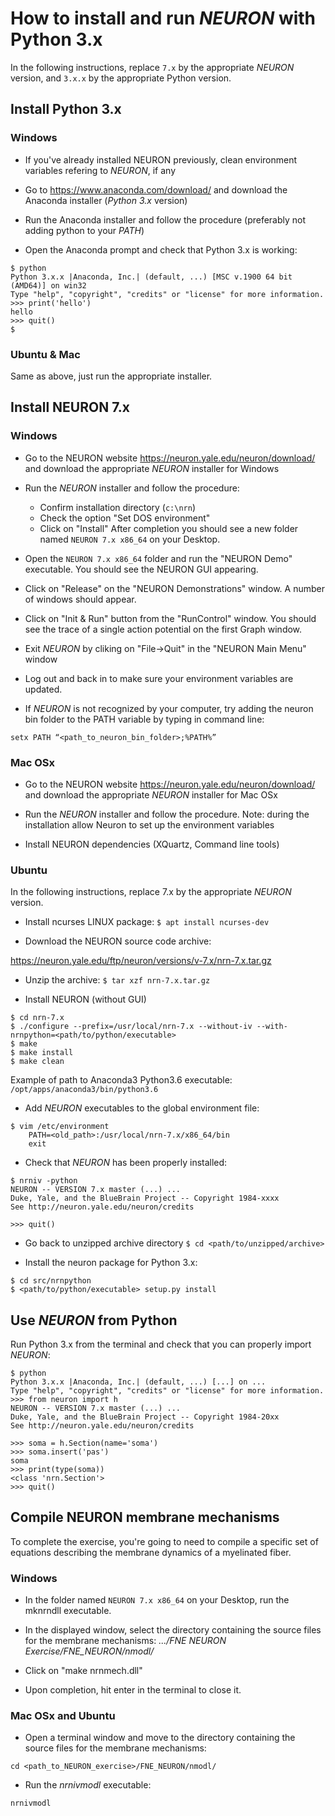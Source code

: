 # How to install and run *NEURON* with Python 3.x

In the following instructions, replace `7.x` by the appropriate *NEURON* version, and `3.x.x` by the appropriate Python version.

## Install Python 3.x

### Windows

- If you've already installed NEURON previously, clean environment variables refering to *NEURON*, if any

- Go to https://www.anaconda.com/download/ and download the Anaconda installer (*Python 3.x* version)

- Run the Anaconda installer and follow the procedure (preferably not adding python to your *PATH*)

- Open the Anaconda prompt and check that Python 3.x is working:
```
$ python
Python 3.x.x |Anaconda, Inc.| (default, ...) [MSC v.1900 64 bit (AMD64)] on win32
Type "help", "copyright", "credits" or "license" for more information.
>>> print('hello')
hello
>>> quit()
$
```

### Ubuntu & Mac

Same as above, just run the appropriate installer.


## Install NEURON 7.x

### Windows

- Go to the NEURON website https://neuron.yale.edu/neuron/download/ and download the appropriate *NEURON* installer for Windows

- Run the *NEURON* installer and follow the procedure:
  - Confirm installation directory (`c:\nrn`)
  - Check the option "Set DOS environment"
  - Click on "Install"
After completion you should see a new folder named `NEURON 7.x x86_64` on your Desktop.

- Open the `NEURON 7.x x86_64` folder and run the "NEURON Demo" executable. You should see the NEURON GUI appearing.
- Click on "Release" on the "NEURON Demonstrations" window. A number of windows should appear.
- Click on "Init & Run" button from the "RunControl" window. You should see the trace of a single action potential on the first Graph window.
- Exit *NEURON* by cliking on "File->Quit" in the "NEURON Main Menu" window

- Log out and back in to make sure your environment variables are updated.

- If *NEURON* is not recognized by your computer, try adding the neuron bin folder to the PATH variable by typing in command line:

```setx PATH “<path_to_neuron_bin_folder>;%PATH%”```


### Mac OSx

- Go to the NEURON website https://neuron.yale.edu/neuron/download/ and download the appropriate *NEURON* installer for Mac OSx

- Run the *NEURON* installer and follow the procedure. Note: during the installation allow Neuron to set up the environment variables

- Install NEURON dependencies (XQuartz, Command line tools)


### Ubuntu

In the following instructions, replace 7.x by the appropriate *NEURON* version.

- Install ncurses LINUX package:
``` $ apt install ncurses-dev ```

- Download the NEURON source code archive:

https://neuron.yale.edu/ftp/neuron/versions/v-7.x/nrn-7.x.tar.gz

- Unzip the archive:
``` $ tar xzf nrn-7.x.tar.gz ```

- Install NEURON (without GUI)
```
$ cd nrn-7.x
$ ./configure --prefix=/usr/local/nrn-7.x --without-iv --with-nrnpython=<path/to/python/executable>
$ make
$ make install
$ make clean
```
Example of path to Anaconda3 Python3.6 executable: `/opt/apps/anaconda3/bin/python3.6`

- Add *NEURON* executables to the global environment file:
```
$ vim /etc/environment
    PATH=<old_path>:/usr/local/nrn-7.x/x86_64/bin
    exit
```

- Check that *NEURON* has been properly installed:
```
$ nrniv -python
NEURON -- VERSION 7.x master (...) ...
Duke, Yale, and the BlueBrain Project -- Copyright 1984-xxxx
See http://neuron.yale.edu/neuron/credits

>>> quit()
```

- Go back to unzipped archive directory
``` $ cd <path/to/unzipped/archive> ```

- Install the neuron package for Python 3.x:
```
$ cd src/nrnpython
$ <path/to/python/executable> setup.py install
```

## Use *NEURON* from Python

Run Python 3.x from the terminal and check that you can properly import *NEURON*:

```
$ python
Python 3.x.x |Anaconda, Inc.| (default, ...) [...] on ...
Type "help", "copyright", "credits" or "license" for more information.
>>> from neuron import h
NEURON -- VERSION 7.x master (...) ...
Duke, Yale, and the BlueBrain Project -- Copyright 1984-20xx
See http://neuron.yale.edu/neuron/credits

>>> soma = h.Section(name='soma')
>>> soma.insert('pas')
soma
>>> print(type(soma))
<class 'nrn.Section'>
>>> quit()
```

## Compile NEURON membrane mechanisms

To complete the exercise, you're going to need to compile a specific set of equations describing the membrane dynamics of a myelinated fiber.

### Windows

- In the folder named `NEURON 7.x x86_64` on your Desktop, run the mknrndll executable.

- In the displayed window, select the directory containing the source files for the membrane mechanisms: *.../FNE NEURON Exercise/FNE_NEURON/nmodl/*

- Click on "make nrnmech.dll"

- Upon completion, hit enter in the terminal to close it.

### Mac OSx and Ubuntu

- Open a terminal window and move to the directory containing the source files for the membrane mechanisms:

```cd <path_to_NEURON_exercise>/FNE_NEURON/nmodl/```

- Run the *nrnivmodl* executable:

```nrnivmodl```

